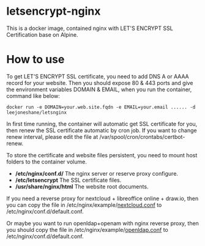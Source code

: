 # letsencrypt-nginx

This is a docker image, contained nginx with LET'S ENCRYPT SSL Certification base on Alpine.

# How to use

To get LET'S ENCRYPT SSL certificate, you need to add DNS A or AAAA record for your website. Then you should expose 80 & 443 ports and give the environment variables DOMAIN & EMAIL, when you run the container, command like below:
```
docker run -e DOMAIN=your.web.site.fqdn -e EMAIL=your.email ...... -d leejoneshane/letsnginx
```

In first time running, the container will automatic get SSL certificate for you, then renew the SSL certificate automatic by cron job. If you want to change renew interval, please edit the file at /var/spool/cron/crontabs/certbot-renew.

To store the certificate and website files persistent, you need to mount host folders to the container volume.

* __/etc/nginx/conf.d/__ The nginx server or reserve proxy configure.
* __/etc/letsencrypt__ The SSL certificate files.
* __/usr/share/nginx/html__ The website root documents. 

If you need a reverse proxy for nextcloud + libreoffice online + draw.io, then you can copy the file in /etc/nginx/example/[nextcloud.conf](https://github.com/leejoneshane/letsencrypt-nginx/blob/master/nextcloud.conf) to /etc/nginx/conf.d/default.conf.

Or maybe you want to run openldap+openam with nginx reverse proxy, then you should copy the file in /etc/nginx/example/[openldap.conf](https://github.com/leejoneshane/letsencrypt-nginx/blob/master/openldap.conf) to /etc/nginx/conf.d/default.conf.
